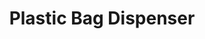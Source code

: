 ---
title: "Plastic Bag Dispenser"
layout: single
author_profile: false
image: \assets\icon-autodesk-fusion-360.png
categories:
  - Engineer
tags:
  - Fusion 360
---